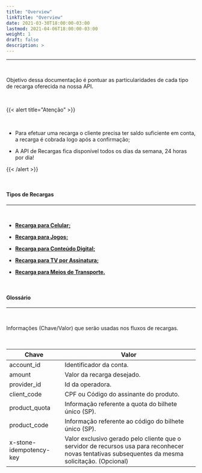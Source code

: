 ```yaml
---
title: "Overview"
linkTitle: "Overview"
date: 2021-03-30T18:00:00-03:00
lastmod: 2021-04-06T18:00:00-03:00
weight: 1
draft: false
description: >
---
```


---
<br>


Objetivo dessa documentação é pontuar as particularidades de cada tipo de recarga oferecida na nossa API.

<br>

{{< alert title="Atenção" >}}

<br>

- Para efetuar uma recarga o cliente precisa ter saldo suficiente em conta, a recarga é cobrada logo após a confirmação;

- A API de Recargas fica disponível todos os dias da semana, 24 horas por dia!

{{< /alert >}}

<br>



#### **Tipos de Recargas**
---

<br>


- [**Recarga para Celular;**](/docs/referencia-da-api/recargas/recarga-de-celular/)

- [**Recarga para Jogos;**](/docs/referencia-da-api/recargas/recarga-de-jogos/)

- [**Recarga para Conteúdo Digital;**](/docs/referencia-da-api/recargas/recarga-de-conteudo-digital/)

- [**Recarga para TV por Assinatura;**](/docs/referencia-da-api/recargas/recarga-de-tv-por-assinatura/)

- [**Recarga para Meios de Transporte.**](/docs/referencia-da-api/recargas/recarga-de-meios-de-transporte/)


<br>


#### **Glossário**
---
<br>

Informações (Chave/Valor) que serão usadas nos fluxos de recargas.

<br>


| Chave                               | Valor                                                               |
| ----------------------------------- | ------------------------------------------------------------------- |
| account_id						  |	Identificador da conta.												|				
| amount							  |	Valor da recarga desejado.											|
| provider_id						  | Id da operadora. 													|
| client_code 						  | CPF ou Código do assinante do produto. 								|
| product_quota 					  | Informação referente a quota do bilhete único (SP).				|
| product_code 						  | Informação referente ao código do bilhete único (SP).				|
| x-stone-idempotency-key 			  | Valor exclusivo gerado pelo cliente que o servidor de recursos usa para reconhecer novas tentativas subsequentes da mesma solicitação. (Opcional) |



<br>








